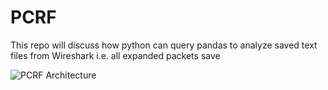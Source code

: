 # PCRF
This repo will discuss how python can query pandas to analyze saved text files from Wireshark i.e. all expanded packets save

![PCRF Architecture](https://user-images.githubusercontent.com/47313728/149600160-c0372717-eda8-41dd-89f7-c55c13923044.PNG)

